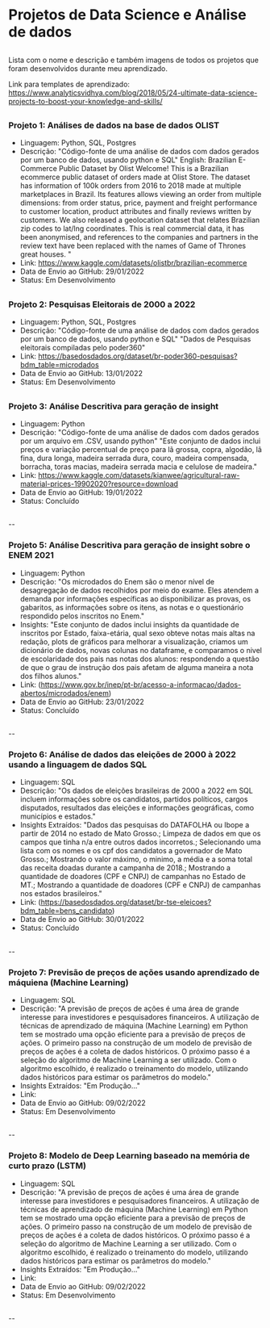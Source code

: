 # Projetos de Data Science e Análise de dados

##
Lista com o nome e descrição e também imagens de todos os projetos que foram desenvolvidos durante meu aprendizado.

Link para templates de aprendizado: https://www.analyticsvidhya.com/blog/2018/05/24-ultimate-data-science-projects-to-boost-your-knowledge-and-skills/

##
### Projeto 1: Análises de dados na base de dados OLIST
- Linguagem: Python, SQL, Postgres
- Descrição: "Código-fonte de uma análise de dados com dados gerados por um banco de dados, usando python e SQL"
  English: Brazilian E-Commerce Public Dataset by Olist
	Welcome! This is a Brazilian ecommerce public dataset of orders made at Olist Store. 
	The dataset has information of 100k orders from 2016 to 2018 made at multiple marketplaces in Brazil. 
	Its features allows viewing an order from multiple dimensions: from order status, price, payment and freight performance to customer location, product attributes and   finally reviews written by customers.
	We also released a geolocation dataset that relates Brazilian zip codes to lat/lng coordinates.
	This is real commercial data, it has been anonymised, and references to the companies and partners in the review text have been replaced with the names of Game of Thrones great houses.
"
- Link: https://www.kaggle.com/datasets/olistbr/brazilian-ecommerce
- Data de Envio ao GitHub: 29/01/2022
- Status: Em Desenvolvimento
 
##

### Projeto 2: Pesquisas Eleitorais de 2000 a 2022
- Linguagem: Python, SQL, Postgres
- Descrição: "Código-fonte de uma análise de dados com dados gerados por um banco de dados, usando python e SQL"
  "Dados de Pesquisas eleitorais compiladas pelo poder360"
- Link: https://basedosdados.org/dataset/br-poder360-pesquisas?bdm_table=microdados
- Data de Envio ao GitHub: 13/01/2022
- Status: Em Desenvolvimento

##

### Projeto 3: Análise Descritiva para geração de insight
- Linguagem: Python
- Descrição: "Código-fonte de uma análise de dados com dados gerados por um arquivo em .CSV, usando python"
  "Este conjunto de dados inclui preços e variação percentual de preço para lã grossa, copra, algodão, lã fina, dura longa, madeira serrada dura, couro, madeira compensada, borracha, toras macias, madeira serrada macia e celulose de madeira."
- Link: https://www.kaggle.com/datasets/kianwee/agricultural-raw-material-prices-19902020?resource=download
- Data de Envio ao GitHub: 19/01/2022
- Status: Concluído

##

--


### Projeto 5: Análise Descritiva para geração de insight sobre o ENEM 2021
- Linguagem: Python
- Descrição: "Os microdados do Enem são o menor nível de desagregação de dados recolhidos por meio do exame. Eles atendem a demanda por informações específicas ao disponibilizar as provas, os gabaritos, as informações sobre os itens, as notas e o questionário respondido pelos inscritos no Enem."
- Insights: "Este conjunto de dados inclui insights da quantidade de inscritos por Estado, faixa-etária, qual sexo obteve notas mais altas na redação, plots de gráficos para melhorar a visualização, criamos um dicionário de dados, novas colunas no dataframe, e comparamos o nivel de escolaridade dos pais nas notas dos alunos: respondendo a questão de que o grau de instrução dos pais afetam de alguma maneira a nota dos filhos alunos."
- Link: (https://www.gov.br/inep/pt-br/acesso-a-informacao/dados-abertos/microdados/enem)
- Data de Envio ao GitHub: 23/01/2022
- Status: Concluído

##

--

### Projeto 6: Análise de dados das eleições de 2000 à 2022 usando a linguagem de dados SQL
- Linguagem: SQL
- Descrição: "Os dados de eleições brasileiras de 2000 a 2022 em SQL incluem informações sobre os candidatos, partidos políticos, cargos disputados, resultados das eleições e informações geográficas, como municípios e estados."
- Insights Extraídos: "Dados das pesquisas do DATAFOLHA ou Ibope a partir de 2014 no estado de Mato Grosso.; Limpeza de dados em que os campos que tinha n/a entre outros dados incorretos.; Selecionando uma lista com os nomes e os cpf dos candidatos a governador de Mato Grosso.; Mostrando o valor máximo, o minimo, a média e a soma total das receita doadas durante a campanha de 2018.; Mostrando a quantidade de doadores (CPF e CNPJ) de campanhas no Estado de MT.; Mostrando a quantidade de doadores (CPF e CNPJ) de campanhas nos estados brasileiros."
- Link: (https://basedosdados.org/dataset/br-tse-eleicoes?bdm_table=bens_candidato)
- Data de Envio ao GitHub: 30/01/2022
- Status: Concluído

##

--

### Projeto 7: Previsão de preços de ações usando aprendizado de máquiena (Machine Learning)
- Linguagem: SQL
- Descrição: "A previsão de preços de ações é uma área de grande interesse para investidores e pesquisadores financeiros. A utilização de técnicas de aprendizado de máquina (Machine Learning) em Python tem se mostrado uma opção eficiente para a previsão de preços de ações. O primeiro passo na construção de um modelo de previsão de preços de ações é a coleta de dados históricos. O próximo passo é a seleção do algoritmo de Machine Learning a ser utilizado. Com o algoritmo escolhido, é realizado o treinamento do modelo, utilizando dados históricos para estimar os parâmetros do modelo."
- Insights Extraídos: "Em Produção..."
- Link: 
- Data de Envio ao GitHub: 09/02/2022
- Status: Em Desenvolvimento

##

--

### Projeto 8: Modelo de Deep Learning baseado na memória de curto prazo (LSTM)
- Linguagem: SQL
- Descrição: "A previsão de preços de ações é uma área de grande interesse para investidores e pesquisadores financeiros. A utilização de técnicas de aprendizado de máquina (Machine Learning) em Python tem se mostrado uma opção eficiente para a previsão de preços de ações. O primeiro passo na construção de um modelo de previsão de preços de ações é a coleta de dados históricos. O próximo passo é a seleção do algoritmo de Machine Learning a ser utilizado. Com o algoritmo escolhido, é realizado o treinamento do modelo, utilizando dados históricos para estimar os parâmetros do modelo."
- Insights Extraídos: "Em Produção..."
- Link: 
- Data de Envio ao GitHub: 09/02/2022
- Status: Em Desenvolvimento

##

--
